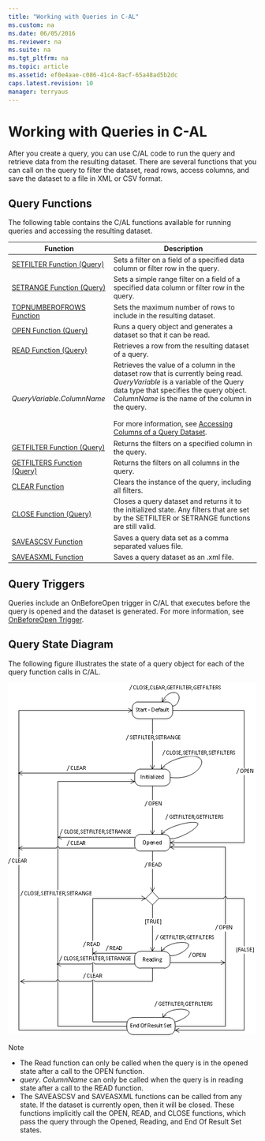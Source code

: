 ```yaml
---
title: "Working with Queries in C-AL"
ms.custom: na
ms.date: 06/05/2016
ms.reviewer: na
ms.suite: na
ms.tgt_pltfrm: na
ms.topic: article
ms.assetid: ef0e4aae-c086-41c4-8acf-65a48ad5b2dc
caps.latest.revision: 10
manager: terryaus
---
```

# Working with Queries in C-AL
After you create a query, you can use C\/AL code to run the query and retrieve data from the resulting dataset. There are several functions that you can call on the query to filter the dataset, read rows, access columns, and save the dataset to a file in XML or CSV format.  
  
## Query Functions  
 The following table contains the C\/AL functions available for running queries and accessing the resulting dataset.  
  
|Function|Description|  
|--------------|-----------------|  
|[SETFILTER Function \(Query\)](../dynamics-nav/SETFILTER-Function--Query-.md)|Sets a filter on a field of a specified data column or filter row in the query.|  
|[SETRANGE Function \(Query\)](../dynamics-nav/SETRANGE-Function--Query-.md)|Sets a simple range filter on a field of a specified data column or filter row in the query.|  
|[TOPNUMBEROFROWS Function](../dynamics-nav/TOPNUMBEROFROWS-Function.md)|Sets the maximum number of rows to include in the resulting dataset.|  
|[OPEN Function \(Query\)](../dynamics-nav/OPEN-Function--Query-.md)|Runs a query object and generates a dataset so that it can be read.|  
|[READ Function \(Query\)](../dynamics-nav/READ-Function--Query-.md)|Retrieves a row from the resulting dataset of a query.|  
|*QueryVariable*.*ColumnName*|Retrieves the value of a column in the dataset row that is currently being read. *QueryVariable* is a variable of the Query data type that specifies the query object. *ColumnName* is the name of the column in the query.<br /><br /> For more information, see [Accessing Columns of a Query Dataset](../dynamics-nav/Accessing-Columns-of-a-Query-Dataset.md).|  
|[GETFILTER Function \(Query\)](../dynamics-nav/GETFILTER-Function--Query-.md)|Returns the filters on a specified column in the query.|  
|[GETFILTERS Function \(Query\)](../dynamics-nav/GETFILTERS-Function--Query-.md)|Returns the filters on all columns in the query.|  
|[CLEAR Function](../dynamics-nav/CLEAR-Function.md)|Clears the instance of the query, including all filters.|  
|[CLOSE Function \(Query\)](../dynamics-nav/CLOSE-Function--Query-.md)|Closes a query dataset and returns it to the initialized state. Any filters that are set by the SETFILTER or SETRANGE functions are still valid.|  
|[SAVEASCSV Function](../dynamics-nav/SAVEASCSV-Function.md)|Saves a query data set as a comma separated values file.|  
|[SAVEASXML Function](../dynamics-nav/SAVEASXML-Function.md)|Saves a query dataset as an .xml file.|  
  
## Query Triggers  
 Queries include an OnBeforeOpen trigger in C\/AL that executes before the query is opened and the dataset is generated. For more information, see [OnBeforeOpen Trigger](../dynamics-nav/OnBeforeOpen-Trigger.md).  
  
## Query State Diagram  
 The following figure illustrates the state of a query object for each of the query function calls in C\/AL.  
  
 ![State diagram for query function calls](../dynamics-nav/media/NAV_Query_State_Diagram.png "NAV\_Query\_State\_Diagram")  
  
> [!NOTE]  
>  -   The Read function can only be called when the query is in the opened state after a call to the OPEN function.  
> -   *query*. *ColumnName* can only be called when the query is in reading state after a call to the READ function.  
> -   The SAVEASCSV and SAVEASXML functions can be called from any state. If the dataset is currently open, then it will be closed. These functions implicitly call the OPEN, READ, and CLOSE functions, which pass the query through the Opened, Reading, and End Of Result Set states.